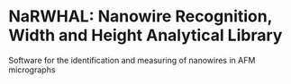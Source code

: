 # NaRWHAL: Nanowire Recognition, Width and Height Analytical Library

Software for the identification and measuring of nanowires in AFM micrographs
